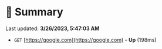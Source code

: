 # 📖 Summary
Last updated: **3/26/2023, 5:47:03 AM**

- `GET` [https://google.com](https://google.com) - **Up** (198ms)
